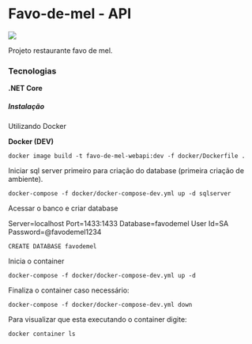 # Favo-de-mel - API

![](repositoriourl)

Projeto restaurante favo de mel.

### Tecnologias

**.NET Core**


##### Instalação

Utilizando Docker

**Docker (DEV)**

```
docker image build -t favo-de-mel-webapi:dev -f docker/Dockerfile .
```
Iniciar sql server primeiro para criação do database (primeira criação de ambiente).

```
docker-compose -f docker/docker-compose-dev.yml up -d sqlserver
```

Acessar o banco e criar database

Server=localhost
Port=1433:1433
Database=favodemel
User Id=SA
Password=@favodemel1234

```
CREATE DATABASE favodemel
```

Inicia o container

```
docker-compose -f docker/docker-compose-dev.yml up -d
```

Finaliza o container caso necessário:

```
docker-compose -f docker/docker-compose-dev.yml down
```

Para visualizar que esta executando o container digite:

```
docker container ls 
```

